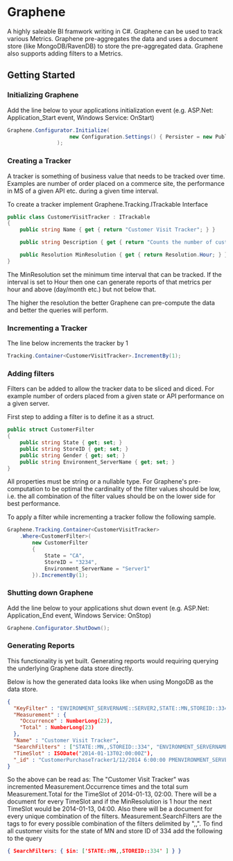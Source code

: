 Graphene
========

A highly saleable BI framwork writing in C#. Graphene can be used to track various Metrics. Graphene pre-aggregates the data and uses a document store (like MongoDB/RavenDB) to store the pre-aggregated data. Graphene also supports adding filters to a Metrics.


## Getting Started

### Initializing Graphene

Add the line below to your applications initialization event (e.g. ASP.Net: Application_Start event, Windows Service: OnStart)

```c#
Graphene.Configurator.Initialize(
                    new Configuration.Settings() { Persister = new Publishing.PersistToMongo("mongodb://localhost/Graphene") }
                );
```

### Creating a Tracker

A tracker is something of business value that needs to be tracked over time. Examples are number of order placed on a commerce site, the performance in MS of a given API etc. during a given time interval. 

To create a tracker implement Graphene.Tracking.ITrackable Interface

```c#
public class CustomerVisitTracker : ITrackable
{
	public string Name { get { return "Customer Visit Tracker"; } }

	public string Description { get { return "Counts the number of customer visits"; } }

	public Resolution MinResolution { get { return Resolution.Hour; } }
}
```

The MinResolution set the minimum time interval that can be tracked. If the interval is set to Hour then one can generate reports of that metrics per hour and above (day/month etc.) but not below that.

The higher the resolution the better Graphene can pre-compute the data and better the queries will perform. 

### Incrementing a Tracker

The line below increments the tracker by 1

```c#
Tracking.Container<CustomerVisitTracker>.IncrementBy(1);
```

### Adding filters

Filters can be added to allow the tracker data to be sliced and diced. For example number of orders placed from a given state or API performance on a given server. 

First step to adding a filter is to define it as a struct.

```c#
public struct CustomerFilter
{
	public string State { get; set; }
	public string StoreID { get; set; }
	public string Gender { get; set; }
	public string Environment_ServerName { get; set; }
}
```

All properties must be string or a nullable type. For Graphene's pre-computation to be optimal the cardinality of the filter values should be low, i.e. the all combination of the filter values should be
on the lower side for best performance.

To apply a filter while incrementing a tracker follow the following sample. 

```c#
Graphene.Tracking.Container<CustomerVisitTracker>
	.Where<CustomerFilter>(
		new CustomerFilter
		{
			State = "CA",
			StoreID = "3234",
			Environment_ServerName = "Server1"
		}).IncrementBy(1);
```

### Shutting down Graphene

Add the line below to your applications shut down event (e.g. ASP.Net: Application_End event, Windows Service: OnStop)

```c#
Graphene.Configurator.ShutDown();
```

### Generating Reports

This functionality is yet built. Generating reports would requiring querying the underlying Graphene data store directly.

Below is how the generated data looks like when using MongoDB as the data store.

```json
{
  "KeyFilter" : "ENVIRONMENT_SERVERNAME::SERVER2,STATE::MN,STOREID::334",
  "Measurement" : {
    "Occurrence" : NumberLong(23),
    "Total" : NumberLong(23)
  },
  "Name" : "Customer Visit Tracker",
  "SearchFilters" : ["STATE::MN,,STOREID::334", "ENVIRONMENT_SERVERNAME::SERVER2,,STOREID::334", "ENVIRONMENT_SERVERNAME::SERVER2,,STATE::MN", "STOREID::334", "ENVIRONMENT_SERVERNAME::SERVER2", "STATE::MN"],
  "TimeSlot" : ISODate("2014-01-13T02:00:00Z"),
  "_id" : "CustomerPurchaseTracker1/12/2014 6:00:00 PMENVIRONMENT_SERVERNAME::SERVER2,STATE::MN,STOREID::334"
}
```

So the above can be read as: The "Customer Visit Tracker" was incremented Measurement.Occurrence times and the total sum Measurement.Total for the TimeSlot of 2014-01-13, 02:00. There will be a document for every TimeSlot and if the MinResolution is 1 hour the next TimeSlot would be 2014-01-13, 04:00. Also there will be a document for every unique combination of the filters. Measurement.SearchFilters are the tags to for every possible combination of the filters delimited by ",,". To find all customer visits for the state of MN and store ID of 334 add the following to the query

```json
{ SearchFilters: { $in: ['STATE::MN,,STOREID::334' ] } } 
```

